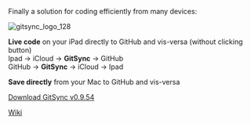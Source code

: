 Finally a solution for coding efficiently from many devices:

![gitsync_logo_128](https://cloud.githubusercontent.com/assets/11816788/10293816/eba3231c-6bb6-11e5-9e0b-6aec9cc165c5.png)

**Live code** on your iPad directly to GitHub and vis-versa (without clicking button)  
Ipad -> iCloud -> **GitSync** -> GitHub  
GitHub -> **GitSync** -> iCloud -> Ipad

**Save directly** from your Mac to GitHub and vis-versa

[Download GitSync v0.9.54](https://github.com/eonist/GitSync/releases/tag/0.9.54) 

[Wiki](https://github.com/eonist/GitSync/wiki/)
